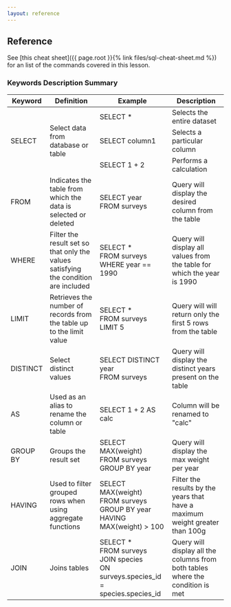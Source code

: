 ```yaml
---
layout: reference
---
```


## Reference

See [this cheat sheet]({{ page.root }}{% link files/sql-cheat-sheet.md %}) for an list of the commands
covered in this lesson.

### Keywords Description Summary

<table>
    <thead>
        <tr>
            <th>Keyword</th>
            <th>Definition</th>
            <th>Example</th>
            <th>Description</th>
        </tr>
    </thead>
    <tbody>
        <tr>
            <td rowspan=3> SELECT </td>
            <td rowspan = 3> Select data from database or table </td>
            <td> SELECT *</td>
            <td> Selects the entire dataset</td>
        </tr>
        <tr>
            <td>SELECT column1</td>
            <td> Selects a particular column</td>
        </tr>
        <tr>
            <td>SELECT 1 + 2</td>
            <td>Performs a calculation</td>
        </tr>
        <tr>
            <td>FROM</td>
            <td>Indicates the table from which the data is selected or deleted</td>
            <td>SELECT year <br> FROM surveys</td>
            <td>Query will display the desired column from the table</td>
        </tr>
        <tr>
            <td>WHERE</td>
            <td>Filter the result set so that only the values satisfying the condition are included</td>
            <td>SELECT * <br> FROM surveys <br> WHERE year == 1990</td>
            <td>Query will display all values from the table for which the year is 1990</td>
        </tr>
        <tr>
            <td>LIMIT</td>
            <td>Retrieves the number of records from the table up to the limit value</td>
            <td>SELECT * <br> FROM surveys <br> LIMIT 5 </td>
            <td>Query will will return only the first 5 rows from the table</td>
        </tr>
        <tr>
            <td>DISTINCT</td>
            <td>Select distinct values</td>
            <td>SELECT DISTINCT year <br> FROM surveys </td>
            <td>Query will display the distinct years present on the table </td>
        </tr>
        <tr>
            <td>AS</td>
            <td>Used as an alias to rename the column or table</td>
            <td>SELECT 1 + 2 AS calc</td>
            <td>Column will be renamed to "calc"</td>
        </tr>
        <tr>
            <td>GROUP BY</td>
            <td>Groups the result set</td>
            <td>SELECT MAX(weight) <br> FROM surveys <br> GROUP BY year</td>
            <td>Query will display the max weight per year</td>
        </tr>
        <tr>
            <td>HAVING</td>
            <td>Used to filter grouped rows when using aggregate functions</td>
            <td>SELECT MAX(weight) <br> FROM surveys <br> GROUP BY year HAVING MAX(weight) > 100</td>
            <td>Filter the results by the years that have a maximum weight greater than 100g</td>
        </tr>
        <tr>
            <td>JOIN</td>
            <td> Joins tables</td>
            <td>SELECT * <br> FROM surveys <br> JOIN species <br> ON surveys.species_id = species.species_id</td>
            <td>Query will display all the columns from both tables where the condition is met</td>
        </tr>
    </tbody>
</table>
